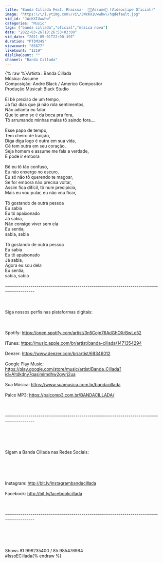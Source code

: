 ```yaml
---
title: "Banda Cillada Feat. Rhaissa-  🤞🏿Assume🏹 (Videoclipe Oficial)"
image: "https:\/\/i.ytimg.com\/vi\/JWcKXIUwwhw\/hqdefault.jpg"
vid_id: "JWcKXIUwwhw"
categories: "Music"
tags: ["banda cillada","oficial","música nova"]
date: "2022-03-26T18:26:53+03:00"
vid_date: "2021-05-01T22:00:19Z"
duration: "PT3M34S"
viewcount: "85877"
likeCount: "1219"
dislikeCount: ""
channel: "Banda Cillada"
---
```

{% raw %}Artista : Banda Cillada <br />Música: Assume<br />Composição: Andre Black / Americo Compositor<br />Produção Músical: Black Studio<br /><br />Ei bê preciso de um tempo,<br />Já faz dias que já não rola sentimentos,<br />Não adianta eu falar<br />Que te amo se é da boca pra fora,<br />Tô arrumando minhas malas tô saindo fora....<br /><br />Esse papo de tempo,<br />Tem cheiro de traição,<br />Diga diga logo é outra em sua vida,<br />Cê tem outra em seu coração,<br />Seja homem e assume me fala a verdade,<br />E pode ir embora<br /><br />Bê eu tô tão confuso,<br />Eu não enxergo no escuro,<br />Eu só não tô querendo te magoar,<br />Se for embora não precisa voltar,<br />Assim fica difícil, tô num precipício,<br />Mais eu vou pular, eu não vou ficar,<br /><br />Tô gostando de outra pessoa<br />Eu sabia<br />Eu tô apaixonado<br />Já sabia, <br />Não consigo viver sem ela<br />Eu sentia,<br />sabia, sabia<br /><br />Tô gostando de outra pessoa<br />Eu sabia<br />Eu tô apaixonado<br />Já sabia,<br />Agora eu sou dela<br />Eu sentia,<br />sabia, sabia<br /><br />---------------------------------------------------------------------------------------------<br /><br /><br /><br />Siga nossos perfis nas plataformas digitais:<br /><br /><br /><br />Spotify: <a rel="nofollow" target="blank" href="https://open.spotify.com/artist/3n5Cojn76AdGhOXrBwLc52">https://open.spotify.com/artist/3n5Cojn76AdGhOXrBwLc52</a><br /><br />iTunes: <a rel="nofollow" target="blank" href="https://music.apple.com/br/artist/banda-cillada/1471354294">https://music.apple.com/br/artist/banda-cillada/1471354294</a><br /><br />Deezer: <a rel="nofollow" target="blank" href="https://www.deezer.com/br/artist/68346012">https://www.deezer.com/br/artist/68346012</a><br /><br />Google Play Music: <a rel="nofollow" target="blank" href="https://play.google.com/store/music/artist/Banda_Cillada?id=Altdkdny7qasjmimdhw2gwrj2ua">https://play.google.com/store/music/artist/Banda_Cillada?id=Altdkdny7qasjmimdhw2gwrj2ua</a><br /><br />Sua Música: <a rel="nofollow" target="blank" href="https://www.suamusica.com.br/bandacillada">https://www.suamusica.com.br/bandacillada</a><br /><br />Palco MP3: <a rel="nofollow" target="blank" href="https://palcomp3.com.br/BANDACILLADA/">https://palcomp3.com.br/BANDACILLADA/</a><br /><br /><br /><br />---------------------------------------------------------------------------------------------<br /><br /><br /><br /><br /><br />Sigam a Banda Cillada nas Redes Sociais:<br /><br /><br /><br /><br /><br />Instagram: <a rel="nofollow" target="blank" href="http://bit.ly/instagrambandacillada">http://bit.ly/instagrambandacillada</a><br /><br />Facebook: <a rel="nofollow" target="blank" href="http://bit.ly/facebookcillada">http://bit.ly/facebookcillada</a><br /><br /><br /><br />---------------------------------------------------------------------------------------------<br /><br /><br /><br /><br /><br />Shows 81 998235400 / 85 985476984<br />#IssoECillada{% endraw %}
